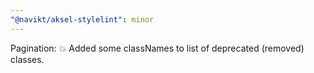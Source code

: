 ```yaml
---
"@navikt/aksel-stylelint": minor
---
```


Pagination: :boom: Added some classNames to list of deprecated (removed) classes.
